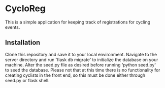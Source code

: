 # CycloReg

This is a simple application for keeping track of registrations for cycling events.

## Installation

Clone this repository and save it to your local environment. Navigate to the server directory and run 'flask db migrate' to initialize the database on your machine. Alter the seed.py file as desired before running 'python seed.py' to seed the database. Please not that at this time there is no functionality for creating cyclists in the front end, so this must be done either through seed.py or flask shell.


